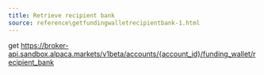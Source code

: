 ```yaml
---
title: Retrieve recipient bank
source: reference\getfundingwalletrecipientbank-1.html
---
```


get https://broker-api.sandbox.alpaca.markets/v1beta/accounts/{account_id}/funding_wallet/recipient_bank

